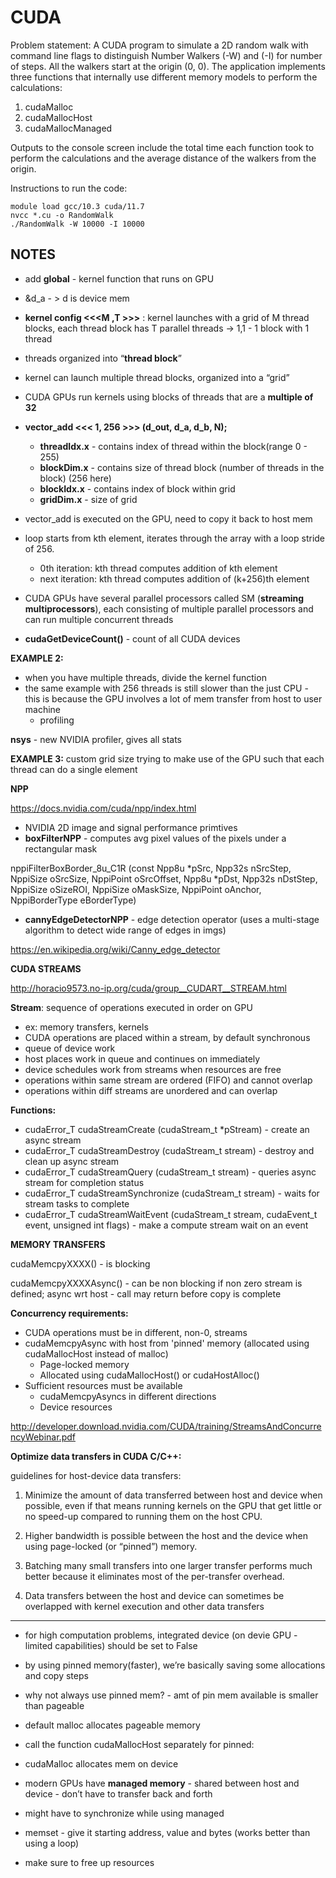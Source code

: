 # CUDA

Problem statement: A CUDA program to simulate a 2D random walk with command line flags to distinguish Number Walkers (-W) and (-I) for number of steps. All the walkers start at the origin (0, 0). The application implements three functions that internally use different memory models to perform the calculations:
1. cudaMalloc
2. cudaMallocHost
3. cudaMallocManaged
   
Outputs to the console screen include the total time each function took to perform the calculations and the average distance of the walkers from the origin.

Instructions to run the code:
```
module load gcc/10.3 cuda/11.7
nvcc *.cu -o RandomWalk
./RandomWalk -W 10000 -I 10000
```
## NOTES
- add __global__ - kernel function that runs on GPU
- &d_a - > d is device mem
- **kernel config <<<M ,T >>>** : kernel launches with a grid of M thread blocks, each thread block has T parallel threads → 1,1 - 1 block with 1 thread
- threads organized into “**thread block**”
- kernel can launch multiple thread blocks, organized into a “grid”
- CUDA GPUs run kernels using blocks of threads that are a **multiple of 32**
- **vector_add <<< 1, 256 >>> (d_out, d_a, d_b, N);**
    - **threadIdx.x** - contains index of thread within the block(range 0 - 255)
    - **blockDim.x** - contains size of thread block (number of threads in the block) (256 here)
    - **blockIdx.x** - contains index of block within grid
    - **gridDim.x** - size of grid
- vector_add is executed on the GPU, need to copy it back to host mem
- loop starts from kth element, iterates through the array with a loop stride of 256.
    - 0th iteration: kth thread computes addition of kth element
    - next iteration: kth thread computes addition of (k+256)th element

- CUDA GPUs have several parallel processors called SM (**streaming multiprocessors**), each consisting of multiple parallel processors and can run multiple concurrent threads
- **cudaGetDeviceCount()** - count of all CUDA devices

**EXAMPLE 2:**

- when you have multiple threads, divide the kernel function
- the same example with 256 threads is still slower than the just CPU - this is because the GPU involves a lot of mem transfer from host to user machine
    - profiling

**nsys** - new NVIDIA profiler, gives all stats

**EXAMPLE 3:**
custom grid size
trying to make use of the GPU such that each thread can do a single element

**NPP**

https://docs.nvidia.com/cuda/npp/index.html

- NVIDIA 2D image and signal performance primtives
- **boxFilterNPP** - computes avg pixel values of the pixels under a rectangular mask

nppiFilterBoxBorder_8u_C1R (const Npp8u *pSrc, Npp32s nSrcStep, NppiSize oSrcSize, NppiPoint oSrcOffset, Npp8u *pDst, Npp32s nDstStep, NppiSize oSizeROI, NppiSize oMaskSize, NppiPoint oAnchor, NppiBorderType eBorderType)

- **cannyEdgeDetectorNPP** - edge detection operator (uses a multi-stage algorithm to detect wide range of edges in imgs)

https://en.wikipedia.org/wiki/Canny_edge_detector

**CUDA STREAMS**

http://horacio9573.no-ip.org/cuda/group__CUDART__STREAM.html

**Stream**: sequence of operations executed in order on GPU 

- ex: memory transfers, kernels
- CUDA operations are placed within a stream, by default synchronous
- queue of device work
- host places work in queue and continues on immediately
- device schedules work from streams when resources are free
- operations within same stream are ordered (FIFO) and cannot overlap
- operations within diff streams are unordered and can overlap

**Functions:**

- cudaError_T cudaStreamCreate (cudaStream_t *pStream) - create an async stream
- cudaError_T cudaStreamDestroy (cudaStream_t stream) - destroy and clean up async stream
- cudaError_T cudaStreamQuery (cudaStream_t stream) - queries async stream for completion status
- cudaError_T cudaStreamSynchronize (cudaStream_t stream) - waits for stream tasks to complete
- cudaError_T cudaStreamWaitEvent (cudaStream_t stream, cudaEvent_t event, unsigned int flags) - make a compute stream wait on an event

**MEMORY TRANSFERS**

cudaMemcpyXXXX() - is blocking

cudaMemcpyXXXXAsync() - can be non blocking if non zero stream is defined; async wrt host - call may return before copy is complete

**Concurrency requirements:**

- CUDA operations must be in different, non-0, streams
- cudaMemcpyAsync with host from 'pinned' memory (allocated using cudaMallocHost instead of malloc)
    - Page-locked memory
    - Allocated using cudaMallocHost() or cudaHostAlloc()
- Sufficient resources must be available
    - cudaMemcpyAsyncs in different directions
    - Device resources

http://developer.download.nvidia.com/CUDA/training/StreamsAndConcurrencyWebinar.pdf

**Optimize data transfers in CUDA C/C++:**

guidelines for host-device data transfers:

1. Minimize the amount of data transferred between host and device when possible, even if that means running kernels on the GPU that get little or no speed-up compared to running them on the host CPU.

2. Higher bandwidth is possible between the host and the device when using page-locked (or “pinned”) memory.

3. Batching many small transfers into one larger transfer performs much better because it eliminates most of the per-transfer overhead.

4. Data transfers between the host and device can sometimes be overlapped with kernel execution and other data transfers
---
- for high computation problems, integrated device (on devie GPU - limited capabilities) should be set to False
- by using pinned memory(faster), we’re basically saving some allocations and copy steps

- why not always use pinned mem? - amt of pin mem available is smaller than pageable

- default malloc allocates pageable memory 

- call the function cudaMallocHost separately for pinned:

- cudaMalloc allocates mem on device

- modern GPUs have **managed memory**  - shared between host and device - don’t have to transfer back and forth

- might have to synchronize while using managed 

- memset - give it starting address, value and bytes (works better than using a loop)
- make sure to free up resources

